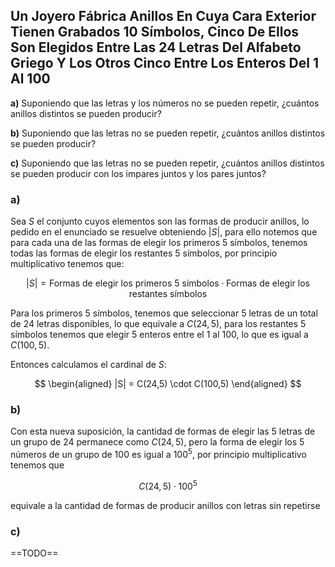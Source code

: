 ## Un Joyero Fábrica Anillos En Cuya Cara Exterior Tienen Grabados 10 Símbolos, Cinco De Ellos Son Elegidos Entre Las 24 Letras Del Alfabeto Griego Y Los Otros Cinco Entre Los Enteros Del 1 Al 100

**a)** Suponiendo que las letras y los números no se pueden repetir, ¿cuántos anillos distintos se pueden producir?

**b)** Suponiendo que las letras no se pueden repetir, ¿cuántos anillos distintos se pueden producir?

**c)** Suponiendo que las letras no se pueden repetir, ¿cuántos anillos distintos se pueden producir con los impares juntos y los pares juntos?

### **a)**

Sea $S$ el conjunto cuyos elementos son las formas de producir anillos, lo pedido en el enunciado se resuelve obteniendo $|S|$, para ello notemos que para cada una de las formas de elegir los primeros 5 símbolos, tenemos todas las formas de elegir los restantes 5 símbolos, por principio multiplicativo tenemos que:

$$
|S| = \text{Formas de elegir los primeros 5 símbolos} \cdot  \text{Formas de elegir los restantes símbolos} 
$$

Para los primeros 5 símbolos, tenemos que seleccionar 5 letras de un total de 24 letras disponibles, lo que equivale a $C(24,5)$, para los restantes 5 símbolos tenemos que elegir 5 enteros entre el 1 al 100, lo que es igual a $C(100,5)$.

Entonces calculamos el cardinal de $S$:

$$  
\begin{aligned}
|S| = C(24,5) \cdot C(100,5)
\end{aligned}
$$
### **b)**

Con esta nueva suposición, la cantidad de formas de elegir las 5 letras de un grupo de 24 permanece como $C(24,5)$, pero la forma de elegir los 5 números de un grupo de 100 es igual a $100^5$, por principio multiplicativo tenemos que

$$
C(24,5) \cdot 100^5
$$

equivale a la cantidad de formas de producir anillos con letras sin repetirse

### **c)**

==TODO==
